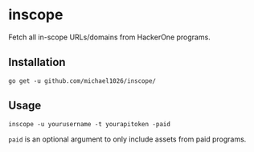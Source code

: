 # inscope
Fetch all in-scope URLs/domains from HackerOne programs. 

## Installation
`go get -u github.com/michael1026/inscope/`

## Usage
`inscope -u yourusername -t yourapitoken -paid`

`paid` is an optional argument to only include assets from paid programs. 
